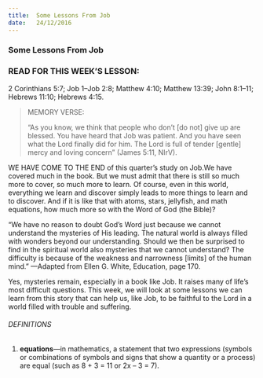 ```yaml
---
title:  Some Lessons From Job
date:   24/12/2016
---
```


### Some Lessons From Job

### READ FOR THIS WEEK’S LESSON:
2 Corinthians 5:7; Job 1–Job 2:8; Matthew 4:10; Matthew 13:39; John 8:1–11; Hebrews 11:10; Hebrews 4:15.

> <p>MEMORY VERSE:</p>
> “As you know, we think that people who don’t [do not] give up are blessed. You have heard that Job was patient. And you have seen what the Lord finally did for him. The Lord is full of tender [gentle] mercy and loving concern” (James 5:11, NIrV).

WE HAVE COME TO THE END of this quarter’s study on Job.We have covered much in the book. But we must admit that there is still so much more to cover, so much more to learn. Of course, even in this world, everything we learn and discover simply leads to more things to learn and to discover. And if it is like that with atoms, stars, jellyfish, and math equations, how much more so with the Word of God (the Bible)?

“We have no reason to doubt God’s Word just because we cannot understand the mysteries of His leading. The natural world is always filled with wonders beyond our understanding. Should we then be surprised to find in the spiritual world also mysteries that we cannot understand? The difficulty is because of the weakness and narrowness [limits] of the human mind.” —Adapted from Ellen G. White, Education, page 170.  

Yes, mysteries remain, especially in a book like Job. It raises many of life’s most difficult questions. This week, we will look at some lessons we can learn from this story that can help us, like Job, to be faithful to the Lord in a world filled with trouble and suffering.

###### DEFINITIONS

1. **equations**—in mathematics, a statement that two expressions (symbols or combinations of symbols and signs that show a quantity or a process) are equal (such as 8 + 3 = 11 or 2x – 3 = 7).